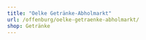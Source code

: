 ```yaml
---
title: "Oelke Getränke-Abholmarkt"
url: /offenburg/oelke-getraenke-abholmarkt/
shop: Getränke
---
```

